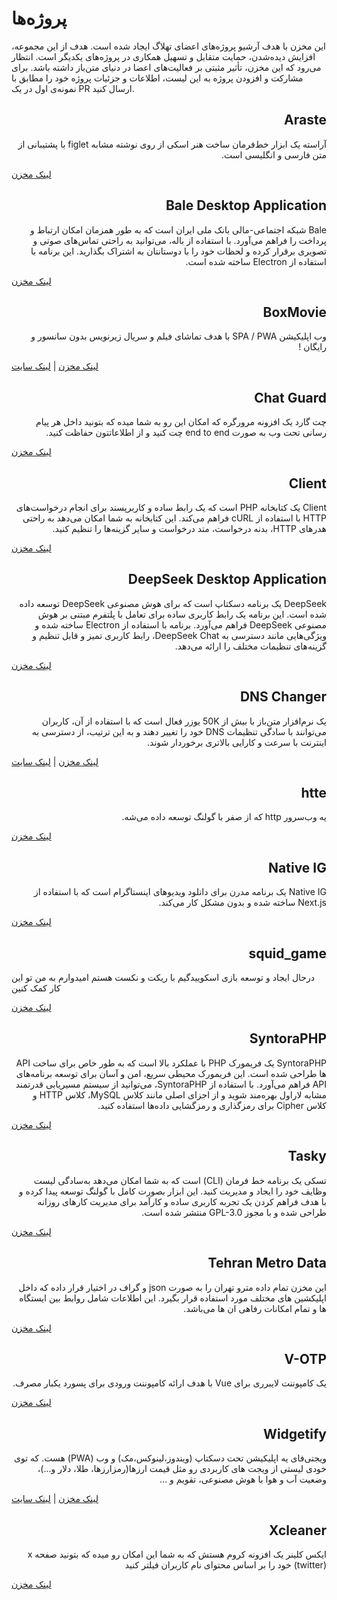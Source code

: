 # پروژه‌ها

این مخزن با هدف آرشیو پروژه‌های اعضای تهلاگ ایجاد شده است. هدف از این مجموعه، افزایش دیده‌شدن، حمایت متقابل و تسهیل همکاری در پروژه‌های یکدیگر است. انتظار می‌رود که این مخزن، تأثیر مثبتی بر فعالیت‌های اعضا در دنیای متن‌باز داشته باشد. برای مشارکت و افزودن پروژه به این لیست، اطلاعات و جزئیات پروژه خود را مطابق با نمونه‌ی اول در یک PR ارسال کنید.

<h2 dir="rtl">Araste</h2>
<p dir="rtl">
  آراسته یک ابزار خط‌فرمان ساخت هنر اسکی از روی نوشته مشابه figlet با پشتیبانی از متن فارسی و انگلیسی است.
</p>

<a href="https://github.com/ekm507/araste">لینک مخزن</a>

<h2 dir="rtl">Bale Desktop Application</h2>
<p dir="rtl">Bale شبکه اجتماعی-مالی بانک ملی ایران است که به طور همزمان امکان ارتباط و پرداخت را فراهم می‌آورد. با استفاده از باله، می‌توانید به راحتی تماس‌های صوتی و تصویری برقرار کرده و لحظات خود را با دوستانتان به اشتراک بگذارید. این برنامه با استفاده از Electron ساخته شده است.</p>

<a href="https://github.com/code3-dev/bale-desktop">لینک مخزن</a>

<h2 dir="rtl">BoxMovie</h2>
<p dir="rtl">وب اپلیکیشن SPA / PWA با هدف تماشای فیلم و سریال زیرنویس بدون سانسور و رایگان !</p>

<a href="https://github.com/BoxMovie/BoxMovie.github.io">لینک مخزن</a> | <a href="https://boxmovie.github.io">لینک سایت</a>

<h2 dir="rtl">Chat Guard</h2>
<p dir="rtl">چت گارد یک افزونه مرورگره که امکان این رو به شما میده که بتونید داخل هر پیام رسانی تحت وب به صورت end to end چت کنید و از اطلاعاتتون حفاظت کنید.</p>

<a href="https://github.com/PrivacyForge/ChatGuard">لینک مخزن</a>

<h2 dir="rtl">Client</h2>
<p dir="rtl">Client یک کتابخانه PHP است که یک رابط ساده و کاربرپسند برای انجام درخواست‌های HTTP با استفاده از cURL فراهم می‌کند. این کتابخانه به شما امکان می‌دهد به راحتی هدرهای HTTP، بدنه درخواست، متد درخواست و سایر گزینه‌ها را تنظیم کنید.</p>

<a href="https://github.com/httptools/Client">لینک مخزن</a>


<h2 dir="rtl">DeepSeek Desktop Application</h2>
<p dir="rtl">DeepSeek یک برنامه دسکتاپ است که برای هوش مصنوعی DeepSeek توسعه داده شده است. این برنامه یک رابط کاربری ساده برای تعامل با پلتفرم مبتنی بر هوش مصنوعی DeepSeek فراهم می‌آورد. برنامه با استفاده از Electron ساخته شده و ویژگی‌هایی مانند دسترسی به DeepSeek Chat، رابط کاربری تمیز و قابل تنظیم و گزینه‌های تنظیمات مختلف را ارائه می‌دهد.</p>

<a href="https://github.com/code3-dev/deepseek-desktop">لینک مخزن</a>

<h2 dir="rtl">DNS Changer</h2>
<p dir="rtl">
یک نرم‌افزار متن‌باز با بیش از 50K یوزر فعال است که با استفاده از آن، کاربران می‌توانند با سادگی تنظیمات DNS خود را تغییر دهند و به این ترتیب، از دسترسی به اینترنت با سرعت و کارایی بالاتری برخوردار شوند.

<a href="https://github.com/DnsChanger">لینک مخزن</a> | <a href="https://dnschanger.github.io">لینک سایت</a>

<h2 dir="rtl">htte</h2>
<p dir="rtl">یه وب‌سرور http که از صفر با گولنگ توسعه داده می‌شه.</p>

<a href="https://github.com/the-pesar/htte">لینک مخزن</a>

<h2 dir="rtl">Native IG</h2>
<p dir="rtl">Native IG یک برنامه مدرن برای دانلود ویدیوهای اینستاگرام است که با استفاده از Next.js ساخته شده و بدون مشکل کار می‌کند.</p>

<a href="https://github.com/code3-dev/native-ig">لینک مخزن</a>

<h2 dir="rtl">squid_game</h2>
<p>درحال ایجاد و توسعه بازی اسکوییدگیم با ریکت و نکست هستم امیدوارم به من تو این کار کمک کنین</p>

<a href="https://github.com/mh-morowati/squid_game">لینک مخزن</a>

<h2 dir="rtl">SyntoraPHP</h2>
<p dir="rtl">SyntoraPHP یک فریمورک PHP با عملکرد بالا است که به طور خاص برای ساخت API ها طراحی شده است. این فریمورک محیطی سریع، امن و آسان برای توسعه برنامه‌های API فراهم می‌آورد. با استفاده از SyntoraPHP، می‌توانید از سیستم مسیریابی قدرتمند مشابه لاراول بهره‌مند شوید و از اجزای اصلی مانند کلاس MySQL، کلاس HTTP و کلاس Cipher برای رمزگذاری و رمزگشایی داده‌ها استفاده کنید.</p>

<a href="https://github.com/code3-dev/SyntoraPHP">لینک مخزن</a>

<h2 dir="rtl">Tasky</h2>
<p dir="rtl">تسکی یک برنامه خط فرمان (CLI) است که به شما امکان می‌دهد به‌سادگی لیست وظایف خود را ایجاد و مدیریت کنید. این ابزار بصورت کامل با گولنگ توسعه پیدا کرده و با هدف فراهم کردن یک تجربه کاربری ساده و کارآمد برای مدیریت کارهای روزانه طراحی شده و با مجوز GPL-3.0 منتشر شده است.</p>

<a href="https://github.com/shahriaarrr/tasky">لینک مخزن</a>

<h2 dir="rtl">Tehran Metro Data</h2>
<p dir="rtl">این مخزن تمام داده مترو تهران را به صورت json و گراف در اختیار قرار داده که داخل اپلیکشین های مختلف مورد استفاده قرار بگیرد.
این اطلاعات شامل روابط بین ایستگاه ها و تمام امکانات رفاهی ان ها می‌باشد.

<a href="https://github.com/mostafa-kheibary/tehran-metro-data">لینک مخزن</a>

<h2 dir="rtl">V-OTP</h2>
<p dir="rtl">یک کامپوننت لایبرری برای Vue با هدف ارائه کامپوننت ورودی برای پسورد یکبار مصرف.</p>

<a href="https://github.com/Saman-Safaei-Dev/v-otp">لینک مخزن</a>

<h2 dir="rtl">Widgetify</h2>
<p dir="rtl">
ویجتی‌فای یه اپلیکیشن تحت دسکتاپ (ویندوز،لینوکس،مک) و وب (PWA) هست. که توی خودی لیستی از ویجت های کاربردی رو مثل قیمت ارزها(رمزارزها، طلا، دلار و...)، وضعیت آب و هوا با هوش مصنوعی، تقویم و ... 

<a href="https://github.com/widgetify-app/">لینک مخزن</a> | <a href="https://www.widgetify.ir/">لینک سایت</a>

<h2 dir="rtl">Xcleaner</h2>
<p dir="rtl">ایکس کلینر یک افزونه کروم هستش که به شما این امکان رو میده که بتونید صفحه x (twitter) خود را بر اساس محتوای نام کاربران فیلتر کنید

<a href="https://github.com/mostafa-kheibary/xCleaner">لینک مخزن</a>
